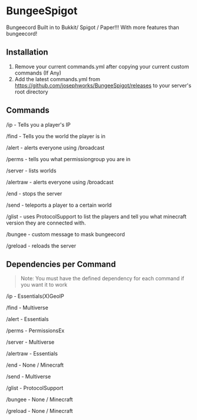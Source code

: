 # BungeeSpigot
Bungeecord Built in to Bukkit/ Spigot / Paper!!! With more features than bungeecord!

## Installation

1. Remove your current commands.yml after copying your current custom commands (If Any)
2. Add the latest commands.yml from https://github.com/josephworks/BungeeSpigot/releases to your server's root directory

## Commands

/ip - Tells you a player's IP

/find - Tells you the world the player is in

/alert - alerts everyone using /broadcast

/perms - tells you what permissiongroup you are in

/server - lists worlds

/alertraw - alerts everyone using /broadcast

/end - stops the server

/send - teleports a player to a certain world

/glist - uses ProtocolSupport to list the players and tell you what minecraft version they are connected with.

/bungee - custom message to mask bungeecord

/greload - reloads the server

## Dependencies per Command

> Note: You must have the defined dependency for each command if you want it to work

/ip - Essentials(X)GeoIP

/find - Multiverse

/alert - Essentials

/perms - PermissionsEx

/server - Multiverse

/alertraw - Essentials

/end - None / Minecraft

/send - Multiverse

/glist - ProtocolSupport

/bungee - None / Minecraft

/greload - None / Minecraft

